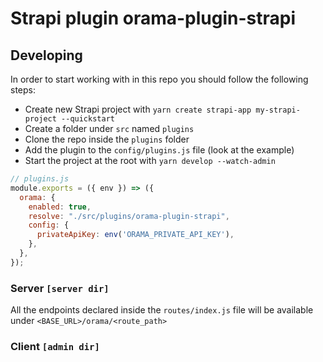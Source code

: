 # Strapi plugin orama-plugin-strapi

## Developing

In order to start working with in this repo you should follow the following steps:

- Create new Strapi project with `yarn create strapi-app my-strapi-project --quickstart`
- Create a folder under `src` named `plugins`
- Clone the repo inside the `plugins` folder
- Add the plugin to the `config/plugins.js` file (look at the example)
- Start the project at the root with `yarn develop --watch-admin`

```js
// plugins.js
module.exports = ({ env }) => ({
  orama: {
    enabled: true,
    resolve: "./src/plugins/orama-plugin-strapi",
    config: {
      privateApiKey: env('ORAMA_PRIVATE_API_KEY'),
    },
  },
});
```

### Server `[server dir]`

All the endpoints declared inside the `routes/index.js` file will be available under `<BASE_URL>/orama/<route_path>`

### Client `[admin dir]`
